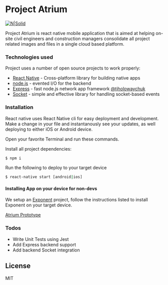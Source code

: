 # Project Atrium

[![N|Solid](https://getsiphon.com/blog/images/future-of-apps/react-native.png)](https://www.google.ca/url?sa=t&rct=j&q=&esrc=s&source=web&cd=1&cad=rja&uact=8&ved=0ahUKEwi-kOmmr-3QAhVY-GMKHQaICNoQFggcMAA&url=https%3A%2F%2Ffacebook.github.io%2Freact-native%2F&usg=AFQjCNEV4xO7C_KGWg1ZI92h94PweGqCIA)

Project Atrium is react native mobile application that is aimed at helping on-site civil engineers and construction managers consolidate all project related images and files in a single cloud based platform.

### Technologies used

Project  uses a number of open source projects to work properly:

* [React Native] - Cross-platform library for building native apps
* [node.js] - evented I/O for the backend
* [Express] - fast node.js network app framework [@tjholowaychuk]
* [Socket] - simple and effective library for handling socket-based events

### Installation

React native uses React Native cli for easy deployment and development. Make a change in your file and instantanously see your updates, as well deploying to either iOS or Android device.

Open your favorite Terminal and run these commands.

Install all project dependencies:
```sh
$ npm i
```

Run the following to deploy to your target device
```sh
$ react-native start [android|ios]
```

#### Installing App on your device for non-devs
We setup an [Exponent] project, follow the instructions listed to install Exponent on your target device.

[Atrium Prototype]

### Todos

 - Write Unit Tests using Jest
 - Add Express backend support
 - Add backend Socket integration

License
----

MIT

   [git-repo-url]: <https://github.com/ragu-S/project-atrium.git>
   [node.js]: <http://nodejs.org>
   [@tjholowaychuk]: <http://twitter.com/tjholowaychuk>
   [express]: <http://expressjs.com>
   [React Native]: <http://angularjs.org>
   [Socket]: <http://socket.io/>
   [Exponent]: <https://getexponent.com/>
   [Atrium Prototype]: <https://play.google.com/store/apps/details?id=host.exp.exponent&referrer=www>
